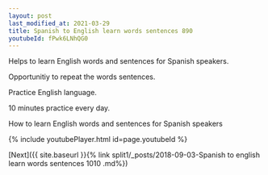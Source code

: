 ```yaml
---
layout: post
last_modified_at: 2021-03-29
title: Spanish to English learn words sentences 890 
youtubeId: fPwk6LNhQG0
---
```

 
 
Helps to learn English words and sentences for Spanish speakers.

Opportunitiy to repeat the words sentences. 

Practice English language. 
 
10 minutes practice every day. 
 
How to learn English words and sentences for Spanish speakers 
 
{% include youtubePlayer.html id=page.youtubeId %}
 
 
[Next]({{ site.baseurl }}{% link  split1/_posts/2018-09-03-Spanish to english learn words sentences 1010 .md%})
 
